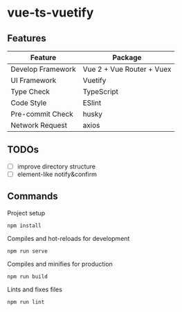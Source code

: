 # vue-ts-vuetify

## Features

| Feature           | Package                   |
| ----------------- | ------------------------- |
| Develop Framework | Vue 2 + Vue Router + Vuex |
| UI Framework      | Vuetify                   |
| Type Check        | TypeScript                |
| Code Style        | ESlint                    |
| Pre-commit Check  | husky                     |
| Network Request   | axios                     |

## TODOs

- [ ] improve directory structure
- [ ] element-like notify&confirm

## Commands

Project setup

```
npm install
```

Compiles and hot-reloads for development

```
npm run serve
```

Compiles and minifies for production

```
npm run build
```

Lints and fixes files

```
npm run lint
```
